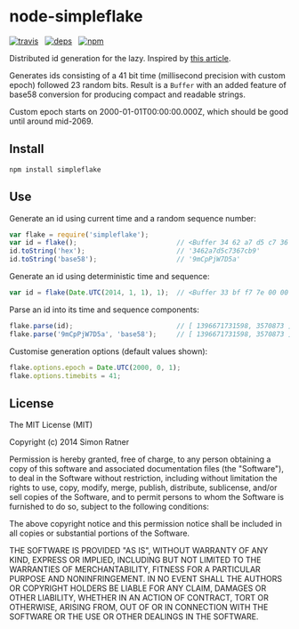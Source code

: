 node-simpleflake
================

[![travis](http://img.shields.io/travis/simonratner/node-simpleflake.svg)](https://travis-ci.org/simonratner/node-simpleflake) &nbsp;
[![deps](http://david-dm.org/simonratner/node-simpleflake.svg)](https://david-dm.org/simonratner/node-simpleflake) &nbsp;
[![npm](http://img.shields.io/npm/v/simpleflake.svg)](https://www.npmjs.org/package/simpleflake)

Distributed id generation for the lazy. Inspired by [this article](http://engineering.custommade.com/simpleflake-distributed-id-generation-for-the-lazy/).

Generates ids consisting of a 41 bit time (millisecond precision with custom
epoch) followed 23 random bits. Result is a `Buffer` with an added feature
of base58 conversion for producing compact and readable strings.

Custom epoch starts on 2000-01-01T00:00:00.000Z, which should be good until
around mid-2069.

Install
-------
```
npm install simpleflake
```

Use
---
Generate an id using current time and a random sequence number:
```javascript
var flake = require('simpleflake');
var id = flake();                         // <Buffer 34 62 a7 d5 c7 36 7c b9>
id.toString('hex');                       // '3462a7d5c7367cb9'
id.toString('base58');                    // '9mCpPjW7D5a'
```

Generate an id using deterministic time and sequence:
```javascript
var id = flake(Date.UTC(2014, 1, 1), 1);  // <Buffer 33 bf f7 7e 00 00 00 01>
```

Parse an id into its time and sequence components:
```javascript
flake.parse(id);                          // [ 1396671731598, 3570873 ]
flake.parse('9mCpPjW7D5a', 'base58');     // [ 1396671731598, 3570873 ]
```

Customise generation options (default values shown):
```javascript
flake.options.epoch = Date.UTC(2000, 0, 1);
flake.options.timebits = 41;
```

License
-------

The MIT License (MIT)

Copyright (c) 2014 Simon Ratner

Permission is hereby granted, free of charge, to any person obtaining a copy
of this software and associated documentation files (the "Software"), to deal
in the Software without restriction, including without limitation the rights
to use, copy, modify, merge, publish, distribute, sublicense, and/or sell
copies of the Software, and to permit persons to whom the Software is
furnished to do so, subject to the following conditions:

The above copyright notice and this permission notice shall be included in all
copies or substantial portions of the Software.

THE SOFTWARE IS PROVIDED "AS IS", WITHOUT WARRANTY OF ANY KIND, EXPRESS OR
IMPLIED, INCLUDING BUT NOT LIMITED TO THE WARRANTIES OF MERCHANTABILITY,
FITNESS FOR A PARTICULAR PURPOSE AND NONINFRINGEMENT. IN NO EVENT SHALL THE
AUTHORS OR COPYRIGHT HOLDERS BE LIABLE FOR ANY CLAIM, DAMAGES OR OTHER
LIABILITY, WHETHER IN AN ACTION OF CONTRACT, TORT OR OTHERWISE, ARISING FROM,
OUT OF OR IN CONNECTION WITH THE SOFTWARE OR THE USE OR OTHER DEALINGS IN THE
SOFTWARE.
